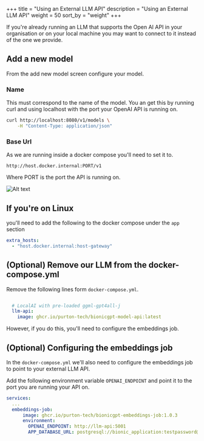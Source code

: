 +++
title = "Using an External LLM API"
description = "Using an External LLM API"
weight = 50
sort_by = "weight"
+++

If you're already running an LLM that supports the Open AI API in your organisation or on your local machine you may want to connect to it instead of the one we provide.


## Add a new model

From the add new model screen configure your model.

### Name

This must correspond to the name of the model. You an get this by running curl and using localhost with the port your OpenAI API is running on.

```sh
curl http://localhost:8080/v1/models \
	-H "Content-Type: application/json"
```

### Base Url

As we are running inside a docker compose you'll need to set it to.

`http://host.docker.internal:PORT/v1`

Where PORT is the port the API is running on.

![Alt text](../add-new-model.png "Add New Model")

## If you're on Linux

you'll need to add the following to the docker compose under the `app` section

```yaml
extra_hosts:
  - "host.docker.internal:host-gateway"
```


## (Optional) Remove our LLM from the docker-compose.yml

Remove the following lines form `docker-compose.yml`.

```yml

  # LocalAI with pre-loaded ggml-gpt4all-j
  llm-api:
    image: ghcr.io/purton-tech/bionicgpt-model-api:latest
```

However, if you do this, you'll need to configure the embeddings job.

## (Optional) Configuring the embeddings job

In the `docker-compose.yml` we'll also need to configure the embeddings job to point to your external LLM API.

Add the following environment variable `OPENAI_ENDPOINT` and point it to the port you are running your API on.

```yml
services:
  ...
  embeddings-job:
      image: ghcr.io/purton-tech/bionicgpt-embeddings-job:1.0.3
      environment:
        OPENAI_ENDPOINT: http://llm-api:5001
        APP_DATABASE_URL: postgresql://bionic_application:testpassword@db:5432/postgres?sslmode=disable
```